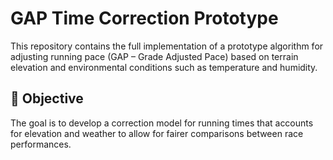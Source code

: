 # GAP Time Correction Prototype

This repository contains the full implementation of a prototype algorithm for adjusting running pace (GAP – Grade Adjusted Pace) based on terrain elevation and environmental conditions such as temperature and humidity.

## 📌 Objective

The goal is to develop a correction model for running times that accounts for elevation and weather to allow for fairer comparisons between race performances.
